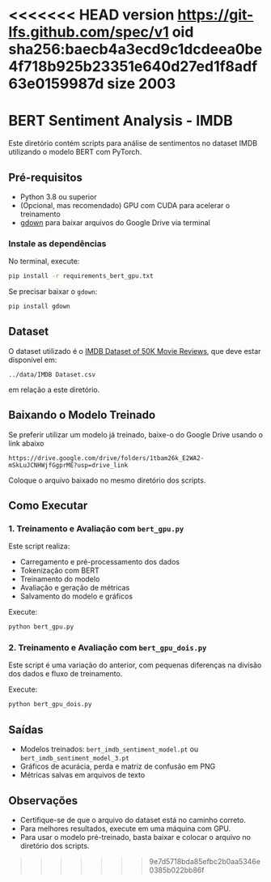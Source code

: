 <<<<<<< HEAD
version https://git-lfs.github.com/spec/v1
oid sha256:baecb4a3ecd9c1dcdeea0be4f718b925b23351e640d27ed1f8adf63e0159987d
size 2003
=======
# BERT Sentiment Analysis - IMDB

Este diretório contém scripts para análise de sentimentos no dataset IMDB utilizando o modelo BERT com PyTorch.

## Pré-requisitos

- Python 3.8 ou superior
- (Opcional, mas recomendado) GPU com CUDA para acelerar o treinamento
- [gdown](https://github.com/wkentaro/gdown) para baixar arquivos do Google Drive via terminal

### Instale as dependências

No terminal, execute:

```bash
pip install -r requirements_bert_gpu.txt
```

Se precisar baixar o `gdown`:

```bash
pip install gdown
```

## Dataset

O dataset utilizado é o [IMDB Dataset of 50K Movie Reviews](https://ai.stanford.edu/~amaas/data/sentiment/), que deve estar disponível em:

```
../data/IMDB Dataset.csv
```

em relação a este diretório.

## Baixando o Modelo Treinado

Se preferir utilizar um modelo já treinado, baixe-o do Google Drive usando o link abaixo

```
https://drive.google.com/drive/folders/1tbam26k_E2WA2-mSkLuJCNHWjfGgprME?usp=drive_link 

```


Coloque o arquivo baixado no mesmo diretório dos scripts.

## Como Executar

### 1. Treinamento e Avaliação com `bert_gpu.py`

Este script realiza:
- Carregamento e pré-processamento dos dados
- Tokenização com BERT
- Treinamento do modelo
- Avaliação e geração de métricas
- Salvamento do modelo e gráficos

Execute:

```bash
python bert_gpu.py
```

### 2. Treinamento e Avaliação com `bert_gpu_dois.py`

Este script é uma variação do anterior, com pequenas diferenças na divisão dos dados e fluxo de treinamento.

Execute:

```bash
python bert_gpu_dois.py
```

## Saídas

- Modelos treinados: `bert_imdb_sentiment_model.pt` ou `bert_imdb_sentiment_model_3.pt`
- Gráficos de acurácia, perda e matriz de confusão em PNG
- Métricas salvas em arquivos de texto

## Observações

- Certifique-se de que o arquivo do dataset está no caminho correto.
- Para melhores resultados, execute em uma máquina com GPU.
- Para usar o modelo pré-treinado, basta baixar e colocar o arquivo no diretório dos scripts.
>>>>>>> 9e7d5718bda85efbc2b0aa5346e0385b022bb86f
